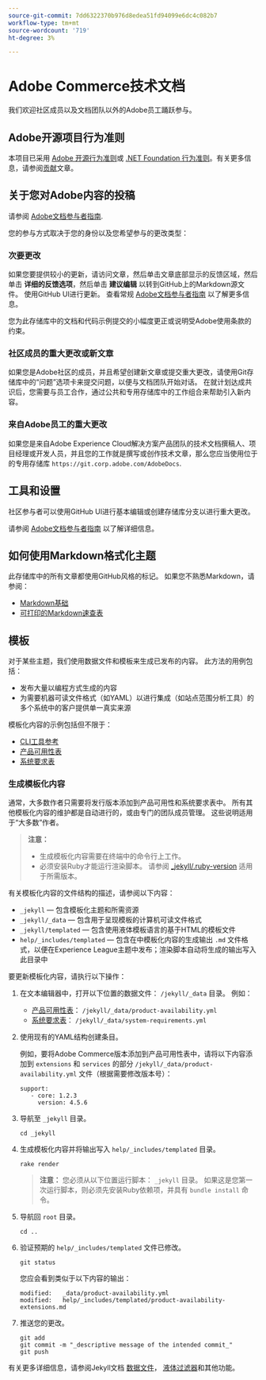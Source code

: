 ```yaml
---
source-git-commit: 7dd6322370b976d8edea51fd94099e6dc4c082b7
workflow-type: tm+mt
source-wordcount: '719'
ht-degree: 3%

---
```

# Adobe Commerce技术文档

我们欢迎社区成员以及文档团队以外的Adobe员工踊跃参与。

## Adobe开源项目行为准则

本项目已采用 [Adobe 开源行为准则](code-of-conduct.md)或 [.NET Foundation 行为准则](https://dotnetfoundation.org/code-of-conduct)。有关更多信息，请参阅[贡献](contributing.md)文章。

## 关于您对Adobe内容的投稿

请参阅 [Adobe文档参与者指南](https://experienceleague.adobe.com/docs/contributor/contributor-guide/introduction.html).

您的参与方式取决于您的身份以及您希望参与的更改类型：

### 次要更改

如果您要提供较小的更新，请访问文章，然后单击文章底部显示的反馈区域，然后单击 **详细的反馈选项**，然后单击 **建议编辑** 以转到GitHub上的Markdown源文件。 使用GitHub UI进行更新。 查看常规 [Adobe文档参与者指南](https://experienceleague.adobe.com/docs/contributor/contributor-guide/introduction.html) 以了解更多信息。

您为此存储库中的文档和代码示例提交的小幅度更正或说明受Adobe使用条款的约束。

### 社区成员的重大更改或新文章

如果您是Adobe社区的成员，并且希望创建新文章或提交重大更改，请使用Git存储库中的“问题”选项卡来提交问题，以便与文档团队开始对话。 在就计划达成共识后，您需要与员工合作，通过公共和专用存储库中的工作组合来帮助引入新内容。

<!--
If you submit a pull request with significant changes to documentation and code examples, you'll see a message in the pull request asking you to submit an online contribution license agreement (CLA). We need you to complete the online form before we can review your pull request.
-->

### 来自Adobe员工的重大更改

如果您是来自Adobe Experience Cloud解决方案产品团队的技术文档撰稿人、项目经理或开发人员，并且您的工作就是撰写或创作技术文章，那么您应当使用位于的专用存储库 `https://git.corp.adobe.com/AdobeDocs`.

<!--Employees from other parts of the Adobe world should use the public repo for minor updates.-->

## 工具和设置

社区参与者可以使用GitHub UI进行基本编辑或创建存储库分支以进行重大更改。

请参阅 [Adobe文档参与者指南](https://experienceleague.adobe.com/docs/contributor/contributor-guide/introduction.html) 以了解详细信息。

## 如何使用Markdown格式化主题

此存储库中的所有文章都使用GitHub风格的标记。 如果您不熟悉Markdown，请参阅：

* [Markdown基础](https://help.github.com/articles/getting-started-with-writing-and-formatting-on-github/)
* [可打印的Markdown速查表](https://guides.github.com/pdfs/markdown-cheatsheet-online.pdf)

## 模板

对于某些主题，我们使用数据文件和模板来生成已发布的内容。 此方法的用例包括：

* 发布大量以编程方式生成的内容
* 为需要机器可读文件格式（如YAML）以进行集成（如站点范围分析工具）的多个系统中的客户提供单一真实来源

模板化内容的示例包括但不限于：

* [CLI工具参考](https://experienceleague.adobe.com/docs/commerce-operations/reference/commerce-on-premises.html)
* [产品可用性表](https://experienceleague.adobe.com/docs/commerce-operations/release/product-availability.html)
* [系统要求表](https://experienceleague.adobe.com/docs/commerce-operations/installation-guide/system-requirements.html)

### 生成模板化内容

通常，大多数作者只需要将发行版本添加到产品可用性和系统要求表中。 所有其他模板化内容的维护都是自动进行的，或由专门的团队成员管理。 这些说明适用于“大多数”作者。

>**注意：**
>
>* 生成模板化内容需要在终端中的命令行上工作。
>* 必须安装Ruby才能运行渲染脚本。 请参阅 [_jekyll/.ruby-version](_jekyll/.ruby-version) 适用于所需版本。

有关模板化内容的文件结构的描述，请参阅以下内容：

* `_jekyll` — 包含模板化主题和所需资源
* `_jekyll/_data` — 包含用于呈现模板的计算机可读文件格式
* `_jekyll/templated` — 包含使用液体模板语言的基于HTML的模板文件
* `help/_includes/templated` — 包含在中模板化内容的生成输出 `.md` 文件格式，以便在Experience League主题中发布；渲染脚本自动将生成的输出写入此目录中

要更新模板化内容，请执行以下操作：

1. 在文本编辑器中，打开以下位置的数据文件： `/jekyll/_data` 目录。 例如：

   * [产品可用性表](https://experienceleague.adobe.com/docs/commerce-operations/release/product-availability.html)： `/jekyll/_data/product-availability.yml`
   * [系统要求表](https://experienceleague.adobe.com/docs/commerce-operations/installation-guide/system-requirements.html)： `/jekyll/_data/system-requirements.yml`

1. 使用现有的YAML结构创建条目。

   例如，要将Adobe Commerce版本添加到产品可用性表中，请将以下内容添加到 `extensions` 和 `services` 的部分 `/jekyll/_data/product-availability.yml` 文件（根据需要修改版本号）：

   ```
   support:
      - core: 1.2.3
        version: 4.5.6
   ```

1. 导航至 `_jekyll` 目录。

   ```
   cd _jekyll
   ```

1. 生成模板化内容并将输出写入 `help/_includes/templated` 目录。

   ```
   rake render
   ```

   >**注意：** 您必须从以下位置运行脚本： `_jekyll` 目录。 如果这是您第一次运行脚本，则必须先安装Ruby依赖项，并具有 `bundle install` 命令。

1. 导航回 `root` 目录。

   ```
   cd ..
   ```

1. 验证预期的 `help/_includes/templated` 文件已修改。

   ```
   git status
   ```

   您应会看到类似于以下内容的输出：

   ```
   modified:   _data/product-availability.yml
   modified:   help/_includes/templated/product-availability-extensions.md
   ```

1. 推送您的更改。

   ```
   git add
   git commit -m "_descriptive message of the intended commit_"
   git push
   ```

有关更多详细信息，请参阅Jekyll文档 [数据文件](https://jekyllrb.com/docs/datafiles)， [液体过滤器](https://jekyllrb.com/docs/liquid/filters/)和其他功能。

